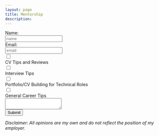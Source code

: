 ```yaml
---
layout: page
title: Mentorship
description:
---
```

<form>
    <label for="name">Name:</label><br>
    <input type="text" id="name" placeholder="name"><br>
    <label for="name">Email:</label><br>
    <input type="text" id="email" placeholder="email"><br>
    <input type="checkbox" id="purpose1" name="purpose1" value="CV Tips and Reviews"><br>
    <label for="purpose1">CV Tips and Reviews</label><br>
    <input type="checkbox" id="purpose2" name="purpose2" value="Interview Tips"><br>
    <label for="purpose2">Interview Tips</label><br>
    <input type="checkbox" id="purpose3" name="purpose3" value="Portfolio/CV Building for Technical Roles"><br>
    <label for="purpose3">Portfolio/CV Building for Technical Roles</label><br>
    <input type="checkbox" id="purpose4" name="purpose4" value="General Career Tips"><br>
    <label for="purpose4">General Career Tips</label><br>
    <textarea name="message"></textarea><br>
    <input type="submit" value="Submit">
</form>

*Disclaimer: All opinions are my own and do not reflect the position of my employer.*